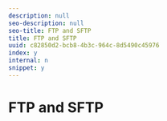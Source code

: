 ```yaml
---
description: null
seo-description: null
seo-title: FTP and SFTP
title: FTP and SFTP
uuid: c82850d2-bcb8-4b3c-964c-8d5490c45976
index: y
internal: n
snippet: y
---
```


# FTP and SFTP

